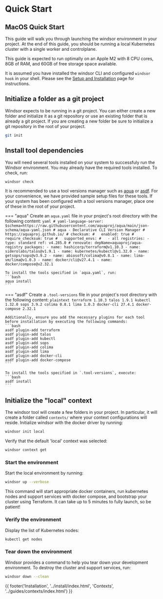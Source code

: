 # Quick Start

## MacOS Quick Start
This guide will walk you through launching the windsor environment in your project. At the end of this guide, you should be running a local Kubernetes cluster with a single worker and controlplane.

This guide is expected to run optimally on an Apple M2 with 8 CPU cores, 8GB of RAM, and 60GB of free storage space available.

It is assumed you have installed the windsor CLI and configured `windsor hook` in your shell. Please see the [Setup and Installation](./install.md) page for instructions.

## Initialize a folder as a git project

Windsor expects to be running in a git project. You can either create a new folder and initialize it as a git repository or use an existing folder that is already a git project. If you are creating a new folder be sure to initialize a git repository in the root of your project.

```sh
git init
```

## Install tool dependencies
You will need several tools installed on your system to successfuly run the Windsor environment. You may already have the required tools installed. To check, run:

```
windsor check
```

It is recommended to use a tool versions manager such as [aqua](https://github.com/aquaproj/aqua) or [asdf](https://github.com/asdf-vm/asdf). For your convenience, we have provided sample setup files for these tools. If your system has been configured with a tool versions manager, place one of these in the root of your project.

=== "aqua"
    Create an `aqua.yaml` file in your project's root directory with the following content:
    ```yaml
    # yaml-language-server: $schema=https://raw.githubusercontent.com/aquaproj/aqua/main/json-schema/aqua-yaml.json
    # aqua - Declarative CLI Version Manager
    # https://aquaproj.github.io/
    # checksum:
    #   enabled: true
    #   require_checksum: true
    #   supported_envs:
    #   - all
    registries:
      - type: standard
        ref: v4.285.0 # renovate: depName=aquaproj/aqua-registry
    packages:
    - name: hashicorp/terraform@v1.10.3
    - name: siderolabs/talos@v1.9.1
    - name: kubernetes/kubectl@v1.32.0
    - name: getsops/sops@v3.9.2
    - name: abiosoft/colima@v0.8.1
    - name: lima-vm/lima@v1.0.3
    - name: docker/cli@v27.4.1
    - name: docker/compose@v2.32.1
    ```

    To install the tools specified in `aqua.yaml`, run:
    ```bash
    aqua install
    ```

=== "asdf"
    Create a `.tool-versions` file in your project's root directory with the following content:
    ```plaintext
    terraform 1.10.3
    talos 1.9.1
    kubectl 1.32.0
    sops 3.9.2
    colima 0.8.1
    lima 1.0.3
    docker-cli 27.4.1
    docker-compose 2.32.1
    ```

    Additionally, ensure you add the necessary plugins for each tool before installation by executing the following commands:
    ```bash
    asdf plugin-add terraform
    asdf plugin-add talos
    asdf plugin-add kubectl
    asdf plugin-add sops
    asdf plugin-add colima
    asdf plugin-add lima
    asdf plugin-add docker-cli
    asdf plugin-add docker-compose
    ```

    To install the tools specified in `.tool-versions`, execute:
    ```bash
    asdf install
    ```

## Initialize the "local" context
The windsor tool will create a few folders in your project. In particular, it will create a folder called `contexts/` where your context configurations will reside. Initialize windsor with the docker driver by running:

```sh
windsor init local
```

Verify that the default 'local' context was selected:

```sh
windsor context get
```

### Start the environment
Start the local environment by running:

```sh
windsor up --verbose
```

This command will start appropriate docker containers, run kubernetes nodes and support services with docker compose, and bootstrap your cluster using Terraform. It can take up to 5 minutes to fully launch, so be patient!

### Verify the environment
Display the list of Kubernetes nodes:

```sh
kubectl get nodes
```

### Tear down the environment
Windsor provides a command to help you tear down your development environment. To destroy the cluster and support services, run:

```sh
windsor down --clean
```

<div>
  {{ footer('Installation', '../install/index.html', 'Contexts', '../guides/contexts/index.html') }}
</div>

<script>
  document.getElementById('previousButton').addEventListener('click', function() {
    window.location.href = '../install/index.htm'; 
  });
  document.getElementById('nextButton').addEventListener('click', function() {
    window.location.href = '../guides/contexts/index.html'; 
  });
</script>
